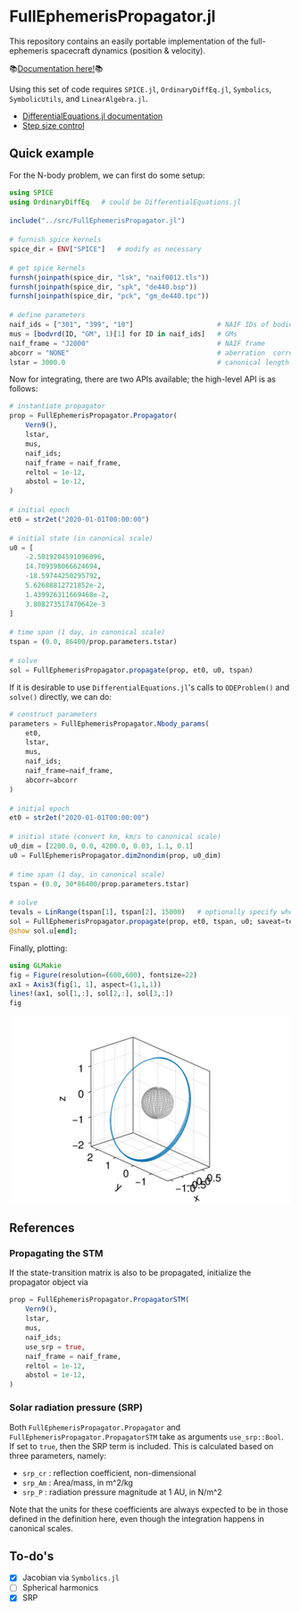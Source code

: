 # FullEphemerisPropagator.jl

This repository contains an easily portable implementation of the full-ephemeris spacecraft dynamics (position & velocity). 

📚[Documentation here!](https://yuricst.github.io/FullEphemerisPropagator.jl/)📚

Using this set of code requires `SPICE.jl`, `OrdinaryDiffEq.jl`,  `Symbolics`,  `SymbolicUtils`, and `LinearAlgebra.jl`.

- [DifferentialEquations.jl documentation](https://docs.sciml.ai/DiffEqDocs/stable/)
- [Step size control](https://docs.sciml.ai/DiffEqDocs/stable/extras/timestepping/)

## Quick example

For the N-body problem, we can first do some setup:

```julia
using SPICE
using OrdinaryDiffEq   # could be DifferentialEquations.jl

include("../src/FullEphemerisPropagator.jl")

# furnish spice kernels
spice_dir = ENV["SPICE"]   # modify as necessary

# get spice kernels
furnsh(joinpath(spice_dir, "lsk", "naif0012.tls"))
furnsh(joinpath(spice_dir, "spk", "de440.bsp"))
furnsh(joinpath(spice_dir, "pck", "gm_de440.tpc"))

# define parameters
naif_ids = ["301", "399", "10"]                     # NAIF IDs of bodies
mus = [bodvrd(ID, "GM", 1)[1] for ID in naif_ids]   # GMs
naif_frame = "J2000"                                # NAIF frame
abcorr = "NONE"                                     # aberration  correction
lstar = 3000.0                                      # canonical length scale
```

Now for integrating, there are two APIs available; the high-level API is as follows:

```julia
# instantiate propagator
prop = FullEphemerisPropagator.Propagator(
    Vern9(),
    lstar,
    mus,
    naif_ids;
    naif_frame = naif_frame,
    reltol = 1e-12,
    abstol = 1e-12,
)

# initial epoch
et0 = str2et("2020-01-01T00:00:00")

# initial state (in canonical scale)
u0 = [
    -2.5019204591096096,
    14.709398066624694,
    -18.59744250295792,
    5.62688812721852e-2,
    1.439926311669468e-2,
    3.808273517470642e-3
]

# time span (1 day, in canonical scale)
tspan = (0.0, 86400/prop.parameters.tstar)

# solve
sol = FullEphemerisPropagator.propagate(prop, et0, u0, tspan)
```

If it is desirable to use `DifferentialEquations.jl`'s calls to `ODEProblem()` and `solve()` directly, we can do:

```julia
# construct parameters
parameters = FullEphemerisPropagator.Nbody_params(
    et0,
    lstar,
    mus,
    naif_ids;
    naif_frame=naif_frame,
    abcorr=abcorr
)

# initial epoch
et0 = str2et("2020-01-01T00:00:00")

# initial state (convert km, km/s to canonical scale)
u0_dim = [2200.0, 0.0, 4200.0, 0.03, 1.1, 0.1]
u0 = FullEphemerisPropagator.dim2nondim(prop, u0_dim)

# time span (1 day, in canonical scale)
tspan = (0.0, 30*86400/prop.parameters.tstar)

# solve
tevals = LinRange(tspan[1], tspan[2], 15000)   # optionally specify when to query states
sol = FullEphemerisPropagator.propagate(prop, et0, tspan, u0; saveat=tevals)
@show sol.u[end];
```

Finally, plotting: 

```julia
using GLMakie
fig = Figure(resolution=(600,600), fontsize=22)
ax1 = Axis3(fig[1, 1], aspect=(1,1,1))
lines!(ax1, sol[1,:], sol[2,:], sol[3,:])
fig
```

<p align="center">
    <img src="./tests/test_propagation_example.png" width="550" title="test_propagation_example">
</p>

## References

### Propagating the STM 

If the state-transition matrix is also to be propagated, initialize the propagator object via

```julia
prop = FullEphemerisPropagator.PropagatorSTM(
    Vern9(),
    lstar,
    mus,
    naif_ids;
    use_srp = true,
    naif_frame = naif_frame,
    reltol = 1e-12,
    abstol = 1e-12,
)
```

### Solar radiation pressure (SRP)

Both `FullEphemerisPropagator.Propagator` and `FullEphemerisPropagator.PropagatorSTM` take as arguments `use_srp::Bool`. If set to `true`, then the SRP term is included. This is calculated based on three parameters, namely:

- `srp_cr` : reflection coefficient, non-dimensional
- `srp_Am` : Area/mass, in m^2/kg
- `srp_P`  : radiation pressure magnitude at 1 AU, in N/m^2

Note that the units for these coefficients are always expected to be in those defined in the definition here, even though the integration happens in canonical scales. 


## To-do's

- [x] Jacobian via `Symbolics.jl`
- [ ] Spherical harmonics
- [x] SRP
